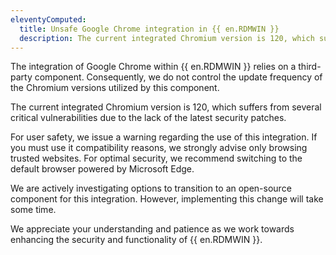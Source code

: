```yaml
---
eleventyComputed:
  title: Unsafe Google Chrome integration in {{ en.RDMWIN }}
  description: The current integrated Chromium version is 120, which suffers from several critical vulnerabilities due to the lack of the latest security patches.
---
```

The integration of Google Chrome within {{ en.RDMWIN }} relies on a third-party component. Consequently, we do not control the update frequency of the Chromium versions utilized by this component.

The current integrated Chromium version is 120, which suffers from several critical vulnerabilities due to the lack of the latest security patches.

For user safety, we issue a warning regarding the use of this integration. If you must use it compatibility reasons, we strongly advise only browsing trusted websites. For optimal security, we recommend switching to the default browser powered by Microsoft Edge.

We are actively investigating options to transition to an open-source component for this integration. However, implementing this change will take some time.

We appreciate your understanding and patience as we work towards enhancing the security and functionality of {{ en.RDMWIN }}.